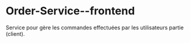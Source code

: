 # Order-Service--frontend
  Service pour gère les commandes effectuées par les utilisateurs partie (client).
